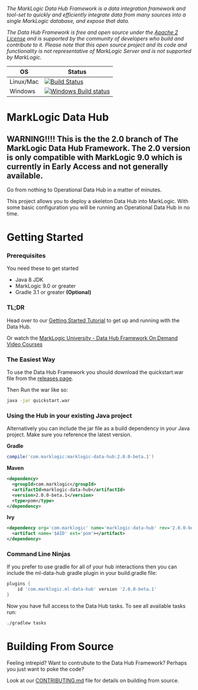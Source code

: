 _The MarkLogic Data Hub Framework is a data integration framework and tool-set to quickly and efficiently integrate data from many sources into a single MarkLogic database, and expose that data._

_The Data Hub Framework is free and open source under the [Apache 2 License](https://github.com/marklogic-community/marklogic-data-hub/blob/1.0-master/LICENSE) and is supported by the community of developers who build and contribute to it. Please note that this open source project and its code and functionality is not representative of MarkLogic Server and is not supported by MarkLogic._

| OS | Status |
| --- | --- |
| Linux/Mac | [![Build Status](https://travis-ci.org/marklogic-community/marklogic-data-hub.svg?branch=2.0-develop)](https://travis-ci.org/marklogic-community/marklogic-data-hub) |
| Windows | [![Windows Build status](https://ci.appveyor.com/api/projects/status/kgj0k5na59uhkvbv?svg=true)](https://ci.appveyor.com/project/paxtonhare/marklogic-data-hub) |

# MarkLogic Data Hub

## WARNING!!!! This is the the 2.0 branch of The MarkLogic Data Hub Framework. The 2.0 version is only compatible with MarkLogic 9.0 which is currently in Early Access and not generally available.

Go from nothing to Operational Data Hub in a matter of minutes.  

This project allows you to deploy a skeleton Data Hub into MarkLogic. With some basic configuration you will be running an Operational Data Hub in no time.

# Getting Started

### Prerequisites

You need these to get started

- Java 8 JDK
- MarkLogic 9.0 or greater
- Gradle 3.1 or greater **(Optional)**

### TL;DR

Head over to our [Getting Started Tutorial](https://marklogic.github.io/marklogic-data-hub/) to get up and running with the Data Hub.

Or watch the [MarkLogic University - Data Hub Framework On Demand Video Courses](http://mlu.marklogic.com/ondemand/index.xqy?q=Series%3A%22Operational%20Data%20Hubs%22)

### The Easiest Way

To use the Data Hub Framework you should download the quickstart.war file from the [releases page](https://github.com/marklogic-community/marklogic-data-hub/releases).

Then Run the war like so:

```bash
java -jar quickstart.war
```

### Using the Hub in your existing Java project

Alternatively you can include the jar file as a build dependency in your Java project. Make sure you reference the latest version.

**Gradle**

```groovy
compile('com.marklogic:marklogic-data-hub:2.0.0-beta.1')
```

**Maven**

```xml
<dependency>
  <groupId>com.marklogic</groupId>
  <artifactId>marklogic-data-hub</artifactId>
  <version>2.0.0-beta.1</version>
  <type>pom</type>
</dependency>
```

**Ivy**

```xml
<dependency org='com.marklogic' name='marklogic-data-hub' rev='2.0.0-beta.1'>
  <artifact name='$AID' ext='pom'></artifact>
</dependency>
```

### Command Line Ninjas

If you prefer to use gradle for all of your hub interactions then you can include the ml-data-hub gradle plugin in your build.gradle file:

```groovy
plugins {
    id 'com.marklogic.ml-data-hub' version '2.0.0-beta.1'
}
```

Now you have full access to the Data Hub tasks. To see all available tasks run:

```bash
./gradlew tasks
```

# Building From Source

Feeling intrepid? Want to contrubute to the Data Hub Framework? Perhaps you just want to poke the code?

Look at our [CONTRIBUTING.md](https://github.com/marklogic-community/marklogic-data-hub/blob/2.0-master/CONTRIBUTING.md#building-the-framework-from-source) file for details on building from source.
